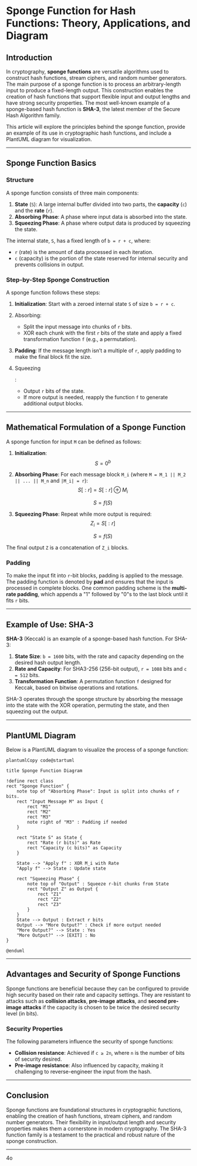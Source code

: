 # Sponge Function for Hash Functions: Theory, Applications, and Diagram

## Introduction

In cryptography, **sponge functions** are versatile algorithms used to construct hash functions, stream ciphers, and random number generators. The main purpose of a sponge function is to process an arbitrary-length input to produce a fixed-length output. This construction enables the creation of hash functions that support flexible input and output lengths and have strong security properties. The most well-known example of a sponge-based hash function is **SHA-3**, the latest member of the Secure Hash Algorithm family.

This article will explore the principles behind the sponge function, provide an example of its use in cryptographic hash functions, and include a PlantUML diagram for visualization.

------

## Sponge Function Basics

### Structure

A sponge function consists of three main components:

1. **State** (`S`): A large internal buffer divided into two parts, the **capacity** (`c`) and the **rate** (`r`).
2. **Absorbing Phase**: A phase where input data is absorbed into the state.
3. **Squeezing Phase**: A phase where output data is produced by squeezing the state.

The internal state, `S`, has a fixed length of `b = r + c`, where:

- `r` (rate) is the amount of data processed in each iteration.
- `c` (capacity) is the portion of the state reserved for internal security and prevents collisions in output.

### Step-by-Step Sponge Construction

A sponge function follows these steps:

1. **Initialization**: Start with a zeroed internal state `S` of size `b = r + c`.

2. Absorbing:

   - Split the input message into chunks of `r` bits.
   - XOR each chunk with the first `r` bits of the state and apply a fixed transformation function `f` (e.g., a permutation).

3. **Padding**: If the message length isn’t a multiple of `r`, apply padding to make the final block fit the size.

4. Squeezing

   :

   - Output `r` bits of the state.
   - If more output is needed, reapply the function `f` to generate additional output blocks.

------

## Mathematical Formulation of a Sponge Function

A sponge function for input `M` can be defined as follows:

1. **Initialization**:
   $$
   S = 0^b
   $$
   

2. **Absorbing Phase**: For each message block `M_i` (where `M = M_1 || M_2 || ... || M_n` and `|M_i| = r`):
   $$
   S[:r] = S[:r] ⊕ M_i
   $$
   
   $$
   S = f(S)
   $$
   

3. **Squeezing Phase**: Repeat while more output is required:
   $$
   Z_i = S[:r]
   $$
   
   $$
   S = f(S)
   $$
   

The final output `Z` is a concatenation of `Z_i` blocks.

### Padding

To make the input fit into `r`-bit blocks, padding is applied to the message. The padding function is denoted by **pad** and ensures that the input is processed in complete blocks. One common padding scheme is the **multi-rate padding**, which appends a "1" followed by "0"s to the last block until it fits `r` bits.

------

## Example of Use: SHA-3

**SHA-3** (Keccak) is an example of a sponge-based hash function. For SHA-3:

1. **State Size**: `b = 1600` bits, with the rate and capacity depending on the desired hash output length.
2. **Rate and Capacity**: For SHA3-256 (256-bit output), `r = 1088` bits and `c = 512` bits.
3. **Transformation Function**: A permutation function `f` designed for Keccak, based on bitwise operations and rotations.

SHA-3 operates through the sponge structure by absorbing the message into the state with the XOR operation, permuting the state, and then squeezing out the output.

------

## PlantUML Diagram

Below is a PlantUML diagram to visualize the process of a sponge function:

```
plantumlCopy code@startuml

title Sponge Function Diagram

!define rect class
rect "Sponge Function" {
    note top of "Absorbing Phase": Input is split into chunks of r bits.
    rect "Input Message M" as Input {
        rect "M1"
        rect "M2"
        rect "M3"
        note right of "M3" : Padding if needed
    }

    rect "State S" as State {
        rect "Rate (r bits)" as Rate
        rect "Capacity (c bits)" as Capacity
    }
    
    State --> "Apply f" : XOR M_i with Rate
    "Apply f" --> State : Update state

    rect "Squeezing Phase" {
        note top of "Output" : Squeeze r-bit chunks from State
        rect "Output Z" as Output {
            rect "Z1"
            rect "Z2"
            rect "Z3"
        }
    }
    State --> Output : Extract r bits
    Output --> "More Output?" : Check if more output needed
    "More Output?" --> State : Yes
    "More Output?" --> [EXIT] : No
}

@enduml
```

------

## Advantages and Security of Sponge Functions

Sponge functions are beneficial because they can be configured to provide high security based on their rate and capacity settings. They are resistant to attacks such as **collision attacks**, **pre-image attacks**, and **second pre-image attacks** if the capacity is chosen to be twice the desired security level (in bits).

### Security Properties

The following parameters influence the security of sponge functions:

- **Collision resistance**: Achieved if `c ≥ 2n`, where `n` is the number of bits of security desired.
- **Pre-image resistance**: Also influenced by capacity, making it challenging to reverse-engineer the input from the hash.

------

## Conclusion

Sponge functions are foundational structures in cryptographic functions, enabling the creation of hash functions, stream ciphers, and random number generators. Their flexibility in input/output length and security properties makes them a cornerstone in modern cryptography. The SHA-3 function family is a testament to the practical and robust nature of the sponge construction.

------





4o